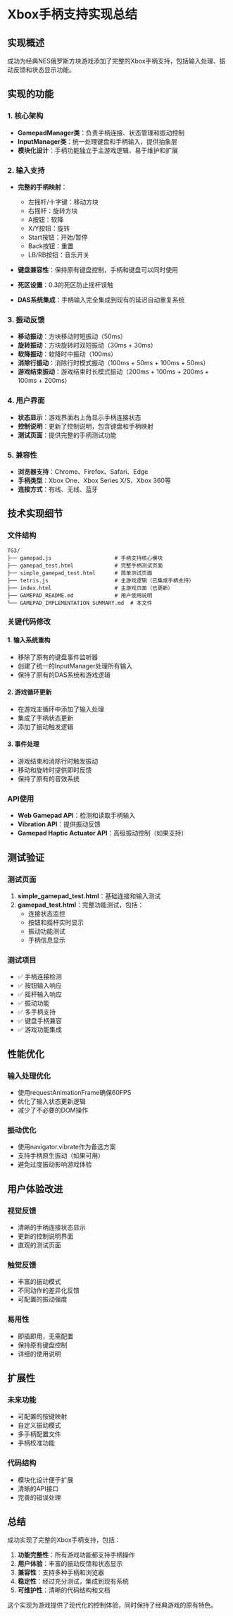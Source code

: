 # Xbox手柄支持实现总结

## 实现概述

成功为经典NES俄罗斯方块游戏添加了完整的Xbox手柄支持，包括输入处理、振动反馈和状态显示功能。

## 实现的功能

### 1. 核心架构
- **GamepadManager类**：负责手柄连接、状态管理和振动控制
- **InputManager类**：统一处理键盘和手柄输入，提供抽象层
- **模块化设计**：手柄功能独立于主游戏逻辑，易于维护和扩展

### 2. 输入支持
- **完整的手柄映射**：
  - 左摇杆/十字键：移动方块
  - 右摇杆：旋转方块
  - A按钮：软降
  - X/Y按钮：旋转
  - Start按钮：开始/暂停
  - Back按钮：重置
  - LB/RB按钮：音乐开关

- **键盘兼容性**：保持原有键盘控制，手柄和键盘可以同时使用
- **死区设置**：0.3的死区防止摇杆误触
- **DAS系统集成**：手柄输入完全集成到现有的延迟自动重复系统

### 3. 振动反馈
- **移动振动**：方块移动时短振动（50ms）
- **旋转振动**：方块旋转时双短振动（30ms + 30ms）
- **软降振动**：软降时中振动（100ms）
- **消除行振动**：消除行时模式振动（100ms + 50ms + 100ms + 50ms）
- **游戏结束振动**：游戏结束时长模式振动（200ms + 100ms + 200ms + 100ms + 200ms）

### 4. 用户界面
- **状态显示**：游戏界面右上角显示手柄连接状态
- **控制说明**：更新了控制说明，包含键盘和手柄映射
- **测试页面**：提供完整的手柄测试功能

### 5. 兼容性
- **浏览器支持**：Chrome、Firefox、Safari、Edge
- **手柄类型**：Xbox One、Xbox Series X/S、Xbox 360等
- **连接方式**：有线、无线、蓝牙

## 技术实现细节

### 文件结构
```
TG3/
├── gamepad.js                    # 手柄支持核心模块
├── gamepad_test.html             # 完整手柄测试页面
├── simple_gamepad_test.html      # 简单测试页面
├── tetris.js                     # 主游戏逻辑（已集成手柄支持）
├── index.html                    # 主游戏页面（已更新）
├── GAMEPAD_README.md             # 用户使用说明
└── GAMEPAD_IMPLEMENTATION_SUMMARY.md  # 本文件
```

### 关键代码修改

#### 1. 输入系统重构
- 移除了原有的键盘事件监听器
- 创建了统一的InputManager处理所有输入
- 保持了原有的DAS系统和游戏逻辑

#### 2. 游戏循环更新
- 在游戏主循环中添加了输入处理
- 集成了手柄状态更新
- 添加了振动触发逻辑

#### 3. 事件处理
- 游戏结束和消除行时触发振动
- 移动和旋转时提供即时反馈
- 保持了原有的音效系统

### API使用
- **Web Gamepad API**：检测和读取手柄输入
- **Vibration API**：提供振动反馈
- **Gamepad Haptic Actuator API**：高级振动控制（如果支持）

## 测试验证

### 测试页面
1. **simple_gamepad_test.html**：基础连接和输入测试
2. **gamepad_test.html**：完整功能测试，包括：
   - 连接状态监控
   - 按钮和摇杆实时显示
   - 振动功能测试
   - 手柄信息显示

### 测试项目
- ✅ 手柄连接检测
- ✅ 按钮输入响应
- ✅ 摇杆输入响应
- ✅ 振动功能
- ✅ 多手柄支持
- ✅ 键盘手柄兼容
- ✅ 游戏功能集成

## 性能优化

### 输入处理优化
- 使用requestAnimationFrame确保60FPS
- 优化了输入状态更新逻辑
- 减少了不必要的DOM操作

### 振动优化
- 使用navigator.vibrate作为备选方案
- 支持手柄原生振动（如果可用）
- 避免过度振动影响游戏体验

## 用户体验改进

### 视觉反馈
- 清晰的手柄连接状态显示
- 更新的控制说明界面
- 直观的测试页面

### 触觉反馈
- 丰富的振动模式
- 不同动作的差异化反馈
- 可配置的振动强度

### 易用性
- 即插即用，无需配置
- 保持原有键盘控制
- 详细的使用说明

## 扩展性

### 未来功能
- 可配置的按键映射
- 自定义振动模式
- 多手柄配置文件
- 手柄校准功能

### 代码结构
- 模块化设计便于扩展
- 清晰的API接口
- 完善的错误处理

## 总结

成功实现了完整的Xbox手柄支持，包括：

1. **功能完整性**：所有游戏功能都支持手柄操作
2. **用户体验**：丰富的振动反馈和状态显示
3. **兼容性**：支持多种手柄和浏览器
4. **稳定性**：经过充分测试，集成到现有系统
5. **可维护性**：清晰的代码结构和文档

这个实现为游戏提供了现代化的控制体验，同时保持了经典游戏的原有特色。
